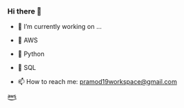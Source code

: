 ### Hi there 👋

<!--
**pramod19workspace/pramod19workspace** is a ✨ _special_ ✨ repository because its `README.md` (this file) appears on your GitHub profile.

Here are some ideas to get you started:-->

<!-- 
- 🔭 I’m currently working on ...
-->
- 🔭 I’m currently working on ...
- 🌱 AWS
- 🌱 Python
- 🌱 SQL

- 📫 How to reach me: pramod19workspace@gmail.com
<!--
- 👯 I’m looking to collaborate on ...
- 🤔 I’m looking for help with ...
- 💬 Ask me about ...
- 📫 How to reach me: pramod19workspace@gmail.com
- 😄 Pronouns: ...
- ⚡ Fun fact: ...
-->
<svg xmlns="http://www.w3.org/2000/svg" height="16" width="20" viewBox="0 0 640 512"><!--!Font Awesome Free 6.5.1 by @fontawesome - https://fontawesome.com License - https://fontawesome.com/license/free Copyright 2023 Fonticons, Inc.--><path d="M180.4 203c-.7 22.7 10.6 32.7 10.9 39.1a8.2 8.2 0 0 1 -4.1 6.3l-12.8 9a10.7 10.7 0 0 1 -5.6 1.9c-.4 0-8.2 1.8-20.5-25.6a78.6 78.6 0 0 1 -62.6 29.5c-16.3 .9-60.4-9.2-58.1-56.2-1.6-38.3 34.1-62.1 70.9-60.1 7.1 0 21.6 .4 47 6.3v-15.6c2.7-26.5-14.7-47-44.8-43.9-2.4 0-19.4-.5-45.8 10.1-7.4 3.4-8.3 2.8-10.8 2.8-7.4 0-4.4-21.5-2.9-24.2 5.2-6.4 35.9-18.4 65.9-18.2a76.9 76.9 0 0 1 55.7 17.3 70.3 70.3 0 0 1 17.7 52.4l0 69.3zM94 235.4c32.4-.5 46.2-20 49.3-30.5 2.5-10.1 2.1-16.4 2.1-27.4-9.7-2.3-23.6-4.9-39.6-4.9-15.2-1.1-42.8 5.6-41.7 32.3-1.2 16.8 11.1 31.4 30 30.5zm170.9 23.1c-7.9 .7-11.5-4.9-12.7-10.4l-49.8-164.7c-1-2.8-1.6-5.7-1.9-8.6a4.6 4.6 0 0 1 3.9-5.3c.2 0-2.1 0 22.3 0 8.8-.9 11.6 6 12.6 10.4l35.7 140.8 33.2-140.8c.5-3.2 2.9-11.1 12.8-10.2h17.2c2.2-.2 11.1-.5 12.7 10.4l33.4 142.6L421 80.1c.5-2.2 2.7-11.4 12.7-10.4h19.7c.9-.1 6.2-.8 5.3 8.6-.4 1.9 3.4-10.7-52.8 169.9-1.2 5.5-4.8 11.1-12.7 10.4h-18.7c-10.9 1.2-12.5-9.7-12.7-10.8L328.7 110.7l-32.8 137c-.2 1.1-1.7 11.9-12.7 10.8h-18.3zm273.5 5.6c-5.9 0-33.9-.3-57.4-12.3a12.8 12.8 0 0 1 -7.8-11.9v-10.8c0-8.5 6.2-6.9 8.8-5.9 10 4.1 16.5 7.1 28.8 9.6 36.7 7.5 52.8-2.3 56.7-4.5 13.2-7.8 14.2-25.7 5.3-35-10.5-8.8-15.5-9.1-53.1-21-4.6-1.3-43.7-13.6-43.8-52.4-.6-28.2 25.1-56.2 69.5-56 12.7 0 46.4 4.1 55.6 15.6 1.4 2.1 2 4.6 1.9 7v10.1c0 4.4-1.6 6.7-4.9 6.7-7.7-.9-21.4-11.2-49.2-10.8-6.9-.4-39.9 .9-38.4 25-.4 19 26.6 26.1 29.7 26.9 36.5 11 48.7 12.8 63.1 29.6 17.1 22.3 7.9 48.3 4.4 55.4-19.1 37.5-68.4 34.4-69.3 34.4zm40.2 104.9c-70 51.7-171.7 79.3-258.5 79.3A469.1 469.1 0 0 1 2.8 327.5c-6.5-5.9-.8-14 7.2-9.5a637.4 637.4 0 0 0 316.9 84.1 630.2 630.2 0 0 0 241.6-49.6c11.8-5 21.8 7.8 10.1 16.4zm29.2-33.3c-9-11.5-59.3-5.4-81.8-2.7-6.8 .8-7.9-5.1-1.8-9.5 40.1-28.2 105.9-20.1 113.4-10.6 7.6 9.5-2.1 75.4-39.6 106.9-5.8 4.9-11.3 2.3-8.7-4.1 8.4-21.3 27.4-68.5 18.4-80z"/></svg>
